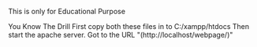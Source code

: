 This is only for Educational Purpose



You Know The Drill
First copy both these files in to C:/xampp/htdocs
Then start the apache server.
Got to the URL "(http://localhost/webpage/)"
